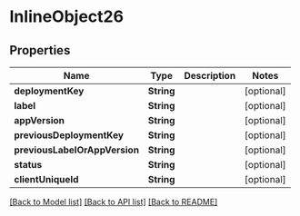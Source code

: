 # InlineObject26

## Properties
Name | Type | Description | Notes
------------ | ------------- | ------------- | -------------
**deploymentKey** | **String** |  | [optional] 
**label** | **String** |  | [optional] 
**appVersion** | **String** |  | [optional] 
**previousDeploymentKey** | **String** |  | [optional] 
**previousLabelOrAppVersion** | **String** |  | [optional] 
**status** | **String** |  | [optional] 
**clientUniqueId** | **String** |  | [optional] 

[[Back to Model list]](../README.md#documentation-for-models) [[Back to API list]](../README.md#documentation-for-api-endpoints) [[Back to README]](../README.md)


